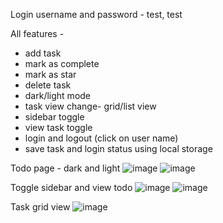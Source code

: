 Login username and password - test, test

All features - 
- add task
- mark as complete
- mark as star
- delete task
- dark/light mode
- task view change- grid/list view
- sidebar toggle
- view task toggle
- login and logout (click on user name)
- save task and login status using local storage

Todo page - dark and light
![image](https://github.com/user-attachments/assets/9f755b26-986d-49e4-b12d-e06bfd8b609a)
![image](https://github.com/user-attachments/assets/f949d116-ffe9-4142-96ab-9364e7e68811)

Toggle sidebar and view todo
![image](https://github.com/user-attachments/assets/e9ad750d-9f1a-4ad7-9076-137fb311460f)
![image](https://github.com/user-attachments/assets/7da3f7eb-faa7-4a8e-917f-8b938a0cfceb)

Task grid view
![image](https://github.com/user-attachments/assets/4adc4995-2368-4ac1-ac70-ddd1ee5a9be0)

